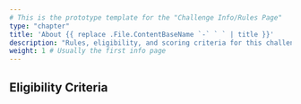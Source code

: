 ```yaml
---
# This is the prototype template for the "Challenge Info/Rules Page"
type: "chapter"
title: 'About {{ replace .File.ContentBaseName `-` ` ` | title }}'
description: "Rules, eligibility, and scoring criteria for this challenge."
weight: 1 # Usually the first info page
---
```


## Eligibility Criteria
